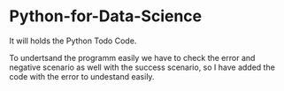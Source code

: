 # Python-for-Data-Science
It will holds the Python Todo Code.

To undertsand the programm easily we have to check the error and negative scenario as well with the success scenario, so I have added the code with the error to undestand easily.
